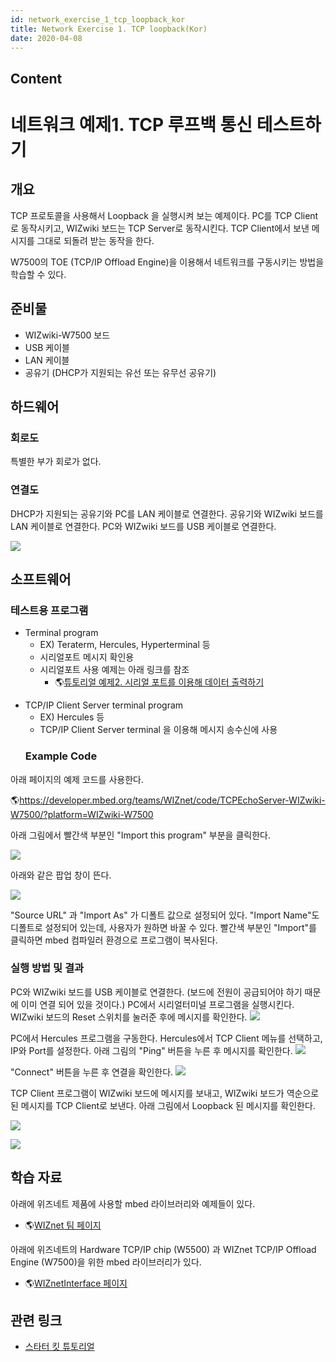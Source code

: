 ```yaml
---
id: network_exercise_1_tcp_loopback_kor
title: Network Exercise 1. TCP loopback(Kor)
date: 2020-04-08
---
```



## Content
# 네트워크 예제1. TCP 루프백 통신 테스트하기

## 개요

TCP 프로토콜을 사용해서 Loopback 을 실행시켜 보는 예제이다. PC를 TCP Client로 동작시키고, WIZwiki
보드는 TCP Server로 동작시킨다. TCP Client에서 보낸 메시지를 그대로 되돌려 받는 동작을 한다.

W7500의 TOE (TCP/IP Offload Engine)을 이용해서 네트워크를 구동시키는 방법을 학습할 수 있다.

## 준비물

  - WIZwiki-W7500 보드
  - USB 케이블
  - LAN 케이블
  - 공유기 (DHCP가 지원되는 유선 또는 유무선 공유기)

## 하드웨어

### 회로도

특별한 부가 회로가 없다.

### 연결도

DHCP가 지원되는 공유기와 PC를 LAN 케이블로 연결한다. 공유기와 WIZwiki 보드를 LAN 케이블로 연결한다. PC와
WIZwiki 보드를 USB 케이블로 연결한다.

![](/products/wizwiki_mbed_kit/kit_kr/tcp_loopback_system_config.png)

## 소프트웨어

### 테스트용 프로그램

  - Terminal program
      - EX) Teraterm, Hercules, Hyperterminal 등
      - 시리얼포트 메시지 확인용
      - 시리얼포트 사용 예제는 아래 링크를 참조
          - 🌎[튜토리얼 예제2. 시리얼 포트를 이용해 데이터
            출력하기](/products/wizwiki_mbed_kit/kit_kr/tutorial_kr/exam2)

<!-- end list -->

  - TCP/IP Client Server terminal program
      - EX) Hercules 등
      - TCP/IP Client Server terminal 을 이용해 메시지 송수신에 사용
      ### Example Code

아래 페이지의 예제 코드를 사용한다.

🌎<https://developer.mbed.org/teams/WIZnet/code/TCPEchoServer-WIZwiki-W7500/?platform=WIZwiki-W7500>

아래 그림에서 빨간색 부분인 "Import this program" 부분을 클릭한다.

![](/products/wizwiki_mbed_kit/kit_kr/ex_tcp_loop_1.jpg)

아래와 같은 팝업 창이 뜬다.

![](/products/wizwiki_mbed_kit/kit_kr/ex_tcp_loop_2.jpg)

"Source URL" 과 "Import As" 가 디폴트 값으로 설정되어 있다. "Import Name"도 디폴트로 설정되어
있는데, 사용자가 원하면 바꿀 수 있다. 빨간색 부분인 "Import"를 클릭하면 mbed 컴파일러 환경으로 프로그램이
복사된다.

### 실행 방법 및 결과

PC와 WIZwiki 보드를 USB 케이블로 연결한다. (보드에 전원이 공급되어야 하기 때문에 이미 연결 되어 있을 것이다.)
PC에서 시리얼터미널 프로그램을 실행시킨다. WIZwiki 보드의 Reset 스위치를 눌러준 후에 메시지를 확인한다.
![](/products/wizwiki_mbed_kit/kit_kr/ex_tcp_loop_server1.jpg)

PC에서 Hercules 프로그램을 구동한다. Hercules에서 TCP Client 메뉴를 선택하고, IP와 Port를
설정한다. 아래 그림의 "Ping" 버튼을 누른 후 메시지를 확인한다.
![](/products/wizwiki_mbed_kit/kit_kr/ex_tcp_loop_client1.jpg)

"Connect" 버튼을 누른 후 연결을 확인한다.
![](/products/wizwiki_mbed_kit/kit_kr/ex_tcp_loop_client2.jpg)

TCP Client 프로그램이 WIZwiki 보드에 메시지를 보내고, WIZwiki 보드가 역순으로 된 메시지를 TCP
Client로 보낸다. 아래 그림에서 Loopback 된 메시지를 확인한다.

![](/products/wizwiki_mbed_kit/kit_kr/ex_tcp_loop_client3.jpg)

![](/products/wizwiki_mbed_kit/kit_kr/ex_tcp_loop_server2.jpg)

## 학습 자료

아래에 위즈네트 제품에 사용할 mbed 라이브러리와 예제들이 있다.

  - 🌎[WIZnet 팀 페이지](https://developer.mbed.org/teams/WIZnet/)

아래에 위즈네트의 Hardware TCP/IP chip (W5500) 과 WIZnet TCP/IP Offload Engine
(W7500)을 위한 mbed 라이브러리가 있다.

  - 🌎[WIZnetInterface
    페이지](https://developer.mbed.org/teams/WIZnet/code/WIZnetInterface/)
    

## 관련 링크

   * [스타터 킷 튜토리얼]()
